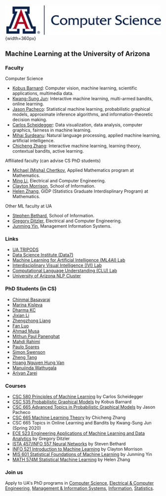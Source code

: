 ![](cs-logo.png "CS@UA"){width=360px}

## Machine Learning at the University of Arizona

### Faculty

Computer Science

 * [Kobus Barnard](http://kobus.ca/): Computer vision, machine learning, scientific applications, multimedia data.
 * [Kwang-Sung Jun](https://kwangsungjun.github.io): Interactive machine learning, multi-armed bandits, online learning.
 * [Jason Pacheco](http://pachecoj.com/): Statistical machine learning, probabilistic graphical models, approximate inference algorithms, and information-theoretic decision making.
 * [Carlos Scheidegger](https://cscheid.net): Data visualization, data analysis, computer graphics, fairness in machine learning.
 * [Mihai Surdeanu](http://www.surdeanu.info/mihai/): Natural language processing, applied machine learning, artificial intelligence.
 * [Chicheng Zhang](https://zcc1307.github.io): Interactive machine learning, learning theory, contextual bandits, active learning.

Affiliated faculty (can advise CS PhD students)

 * [Michael (Misha) Chertkov](https://sites.google.com/site/mchertkov/), Applied Mathematics program at Mathematics.
 * [Ming Li](http://wiser.arizona.edu/mingli/index.html), Electrical and Computer Engineering.
 * [Clayton Morrison](http://w3.sista.arizona.edu/~clayton/), School of Information.
 * [Helen Zhang](https://www.math.arizona.edu/~hzhang/), GIDP (Statistics Graduate Interdisplinary Program) at Mathematics.

Other ML faculty at UA

 * [Stephen Bethard](https://bethard.faculty.arizona.edu), School of Information.
 * [Gregory Ditzler](http://gditzler.github.io/index.html), Electrical and Computer Engineering.
 * [Junming Yin](http://www.u.arizona.edu/~junmingy/), Management Information Systems.

[//]: # (For comments)

### Links
 * [UA TRIPODS](https://tripods.math.arizona.edu/home)
 * [Data Science Institute (Data7)](https://datascience.arizona.edu)
 * [Machine Learning for Artificial Intelligence (ML4AI) Lab](https://ml4ai.github.io)
 * [Interdisciplinary Visual Intelligence (IVI) Lab](http://ivilab.org/)
 * [Computational Language Understanding (CLU) Lab](http://clulab.cs.arizona.edu/)
 * [University of Arizona NLP Cluster](http://nlp.arizona.edu/)

### PhD Students (in CS)

 * [Chinmai Basavaraj](http://vision.cs.arizona.edu/~chinmaib/)
 * [Marina Kisleva](https://www.cs.arizona.edu/person/marina-kisley)
 * [Dharma KC](https://www.cs.arizona.edu/person/dharma-kc)
 * [Jixian Li](https://jixianli.github.io/)
 * [Zhengzhong Liang](https://zhengzhongliang.github.io/)
 * [Fan Luo](https://fan-luo.weebly.com/)
 * [Ahmad Musa](https://www.cs.arizona.edu/person/ahmad-musa)
 * [Mithun Paul Panenghat](http://www2.cs.arizona.edu/people/mithunpaul/)
 * [Mahdi Rahimi](https://www.cs.arizona.edu/person/mahdi-rahimi)
 * [Paulo Soares](https://www.cs.arizona.edu/person/paulo-soares)
 * [Simon Swenson](https://www.cs.arizona.edu/person/simon-swenson)
 * [Zheng Tang](http://u.arizona.edu/~zhengtang/)
 * [Hoang Nguyen Hung Van](https://www.cs.arizona.edu/person/hoang-nguyen-hung-van)
 * [Manujinda Wathugala](https://www.cs.arizona.edu/person/manujinda-wathugala)
 * [Ariyan Zarei](http://www.ariyanzarei.com/)

### Courses

  * [CSC 580 Principles of Machine Learning](https://cscheid.net/courses/spr19/csc665/) by Carlos Scheidegger
  * [CSC 535 Probabilistic Graphical Models](http://kobus.ca/teaching/cs535/spring18/index.html) by Kobus Barnard
  * [CSC 665 Advanced Topics in Probabilistic Graphical Models](https://www2.cs.arizona.edu/~pachecoj/courses/csc665-1/index.html) by Jason Pacheco
  * [CSC 665 Machine Learning Theory](https://zcc1307.github.io/csc665) by Chicheng Zhang
  * CSC 665 Topics in Online Learning and Bandits by Kwang-Sung Jun (Spring 2020)
  * [ECE 523 Engineering Applications of Machine Learning and Data Analytics](https://ece.engineering.arizona.edu/grad-programs/courses/engineering-applications-machine-learning-and-data-analytics) by Gregory Ditzler
  * [ISTA 457/INFO 557 Neural Networks](https://ischool.arizona.edu/course/ista-457-neural-networks) by Steven Bethard
  * [INFO 521 Introduction to Machine Learning](http://w3.sista.arizona.edu/~clayton/courses/ml/index.html) by Clayton Morrison
  * [MIS 601 Statistical Foundations of Machine Learning](https://eller.arizona.edu/programs/doctoral/mis/program/courses) by Junming Yin
  * [MATH 574M Statistical Machine Learning](http://math.arizona.edu/~hzhang/math574m.html) by Helen Zhang

### Join us
  Apply to UA's PhD programs in [Computer Science](https://www.cs.arizona.edu/graduate/prospective-students),
  [Electrical & Computer Engineering](https://ece.engineering.arizona.edu/grad-programs/admissions),
  [Management & Information Systems](https://eller.arizona.edu/admissions/graduate),
   [Information](https://ischool.arizona.edu/phd-information/admissions),
  [Statistics](https://statistics.arizona.edu/admissions).
